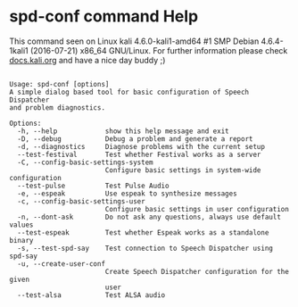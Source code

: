 # spd-conf command Help
 
 This command seen on Linux kali 4.6.0-kali1-amd64 #1 SMP Debian 4.6.4-1kali1 (2016-07-21) x86_64 GNU/Linux. For further information please check [docs.kali.org](docs.kali.org) and have a nice day buddy ;) 

~~~

Usage: spd-conf [options]
A simple dialog based tool for basic configuration of Speech Dispatcher
and problem diagnostics.

Options:
  -h, --help            show this help message and exit
  -D, --debug           Debug a problem and generate a report
  -d, --diagnostics     Diagnose problems with the current setup
  --test-festival       Test whether Festival works as a server
  -C, --config-basic-settings-system
                        Configure basic settings in system-wide configuration
  --test-pulse          Test Pulse Audio
  -e, --espeak          Use espeak to synthesize messages
  -c, --config-basic-settings-user
                        Configure basic settings in user configuration
  -n, --dont-ask        Do not ask any questions, always use default values
  --test-espeak         Test whether Espeak works as a standalone binary
  -s, --test-spd-say    Test connection to Speech Dispatcher using spd-say
  -u, --create-user-conf
                        Create Speech Dispatcher configuration for the given
                        user
  --test-alsa           Test ALSA audio

~~~
